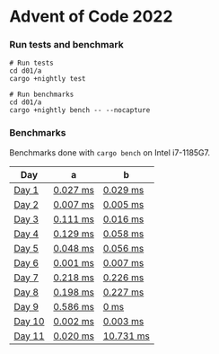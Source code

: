# Advent of Code 2022

### Run tests and benchmark 

```
# Run tests 
cd d01/a
cargo +nightly test
  
# Run benchmarks
cd d01/a
cargo +nightly bench -- --nocapture
```

### Benchmarks

Benchmarks done with `cargo bench` on Intel i7-1185G7.

| Day                                          | a                              | b                              |
| -------------------------------------------- | ------------------------------ | ------------------------------ |
| [Day 1](https://adventofcode.com/2022/day/1) | [0.027 ms](./d01/a/src/lib.rs) | [0.029 ms](./d01/b/src/lib.rs) |
| [Day 2](https://adventofcode.com/2022/day/2) | [0.007 ms](./d02/a/src/lib.rs) | [0.005 ms](./d02/b/src/lib.rs) |
| [Day 3](https://adventofcode.com/2022/day/3) | [0.111 ms](./d03/a/src/lib.rs) | [0.016 ms](./d03/b/src/lib.rs) |
| [Day 4](https://adventofcode.com/2022/day/4) | [0.129 ms](./d04/a/src/lib.rs) | [0.058 ms](./d04/b/src/lib.rs) |
| [Day 5](https://adventofcode.com/2022/day/5) | [0.048 ms](./d05/a/src/lib.rs) | [0.056 ms](./d05/b/src/lib.rs) |
| [Day 6](https://adventofcode.com/2022/day/6) | [0.001 ms](./d06/a/src/lib.rs) | [0.007 ms](./d06/b/src/lib.rs) |
| [Day 7](https://adventofcode.com/2022/day/7) | [0.218 ms](./d07/a/src/lib.rs) | [0.226 ms](./d07/b/src/lib.rs) |
| [Day 8](https://adventofcode.com/2022/day/8) | [0.198 ms](./d08/a/src/lib.rs) | [0.227 ms](./d08/b/src/lib.rs) |
| [Day 9](https://adventofcode.com/2022/day/9) | [0.586 ms](./d09/a/src/lib.rs) | [0 ms](./d09/b/src/lib.rs) |
| [Day 10](https://adventofcode.com/2022/day/10) | [0.002 ms](./d10/a/src/lib.rs) | [0.003 ms](./d10/b/src/lib.rs) |
| [Day 11](https://adventofcode.com/2022/day/11) | [0.020 ms](./d11/a/src/lib.rs) | [10.731 ms](./d11/b/src/lib.rs) |
